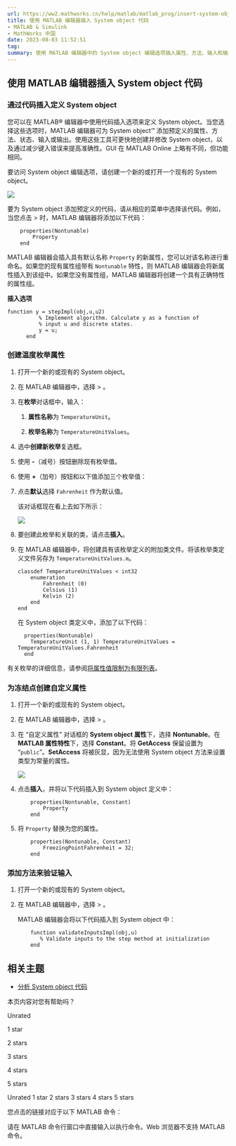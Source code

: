 ```yaml
---
url: https://ww2.mathworks.cn/help/matlab/matlab_prog/insert-system-object-code-using-matlab-editor.html
title: 使用 MATLAB 编辑器插入 System object 代码
- MATLAB & Simulink
- MathWorks 中国
date: 2023-08-03 11:52:51
tag: 
summary: 使用 MATLAB 编辑器中的 System object 编辑选项插入属性、方法、输入和输出以及状态的代码的说明。
---
```

## 使用 MATLAB 编辑器插入 System object 代码

### 通过代码插入定义 System object

您可以在 MATLAB® 编辑器中使用代码插入选项来定义 System object。当您选择这些选项时，MATLAB 编辑器可为 System object™ 添加预定义的属性、方法、状态、输入或输出。使用这些工具可更快地创建并修改 System object，以及通过减少键入错误来提高准确性。GUI 在 MATLAB Online 上略有不同，但功能相同。

要访问 System object 编辑选项，请创建一个新的或打开一个现有的 System object。

![](https://ww2.mathworks.cn/help/matlab/matlab_prog/system_object_insert_options.png)

要为 System object 添加预定义的代码，请从相应的菜单中选择该代码。例如，当您点击 > 时，MATLAB 编辑器将添加以下代码：

```
    properties(Nontunable)
        Property
    end

```

MATLAB 编辑器会插入具有默认名称 `Property` 的新属性，您可以对该名称进行重命名。如果您的现有属性组带有 `Nontunable` 特性，则 MATLAB 编辑器会将新属性插入到该组中。如果您没有属性组，MATLAB 编辑器将创建一个具有正确特性的属性组。

**插入选项**

```
function y = stepImpl(obj,u,u2)
          % Implement algorithm. Calculate y as a function of
          % input u and discrete states.
          y = u;
      end
```

### 创建温度枚举属性

1.  打开一个新的或现有的 System object。
    
2.  在 MATLAB 编辑器中，选择 > 。
    
3.  在**枚举**对话框中，输入：
    
    1.  **属性名称**为 `TemperatureUnit`。
        
    2.  **枚举名称**为 `TemperatureUnitValues`。
        
    
4.  选中**创建新枚举**复选框。
    
5.  使用 **-**（减号）按钮删除现有枚举值。
    
6.  使用 **+**（加号）按钮和以下值添加三个枚举值：
    
7.  点击**默认**选择 `Fahrenheit` 作为默认值。
    
    该对话框现在看上去如下所示：
    
    ![](https://ww2.mathworks.cn/help/matlab/matlab_prog/sysobj_enumerations.png)
    
8.  要创建此枚举和关联的类，请点击**插入**。
    
9.  在 MATLAB 编辑器中，将创建具有该枚举定义的附加类文件。将该枚举类定义文件另存为 `TemperatureUnitValues.m`。
    
    ```
    classdef TemperatureUnitValues < int32
        enumeration
            Fahrenheit (0)
            Celsius (1)
            Kelvin (2)
        end
    end
    
    ```
    
    在 System object 类定义中，添加了以下代码：
    
    ```
      properties(Nontunable)
        TemperatureUnit (1, 1) TemperatureUnitValues = TemperatureUnitValues.Fahrenheit
      end
    
    ```
    

有关枚举的详细信息，请参阅[将属性值限制为有限列表](https://ww2.mathworks.cn/help/matlab/matlab_prog/limit-property-values-to-finite-list.html)。

### 为冻结点创建自定义属性

1.  打开一个新的或现有的 System object。
    
2.  在 MATLAB 编辑器中，选择 > 。
    
3.  在 “自定义属性” 对话框的 **System object 属性**下，选择 **Nontunable**。在 **MATLAB 属性特性**下，选择 **Constant**。将 **GetAccess** 保留设置为 “`public`”。**SetAccess** 将被灰显，因为无法使用 System object 方法来设置类型为常量的属性。
    
    ![](https://ww2.mathworks.cn/help/matlab/matlab_prog/sysobj_custom_property_ex.png)
    
4.  点击**插入**，并将以下代码插入到 System object 定义中：
    
    ```
        properties(Nontunable, Constant)
            Property
        end
    
    ```
    
5.  将 `Property` 替换为您的属性。
    
    ```
        properties(Nontunable, Constant)
            FreezingPointFahrenheit = 32;
        end
    
    ```
    

### 添加方法来验证输入

1.  打开一个新的或现有的 System object。
    
2.  在 MATLAB 编辑器中，选择 > 。
    
    MATLAB 编辑器会将以下代码插入到 System object 中：
    
    ```
        function validateInputsImpl(obj,u)
           % Validate inputs to the step method at initialization
        end
    
    ```
    

## 相关主题

*   [分析 System object 代码](https://ww2.mathworks.cn/help/matlab/matlab_prog/analyze-system-object-development.html)

本页内容对您有帮助吗？

Unrated

1 star

2 stars

3 stars

4 stars

5 stars

 Unrated  1 star  2 stars  3 stars  4 stars  5 stars

您点击的链接对应于以下 MATLAB 命令：

请在 MATLAB 命令行窗口中直接输入以执行命令。Web 浏览器不支持 MATLAB 命令。